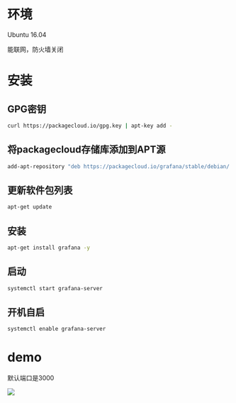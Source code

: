 # 环境

Ubuntu 16.04

能联网，防火墙关闭



# 安装

## GPG密钥

```bash
curl https://packagecloud.io/gpg.key | apt-key add -
```

## 将packagecloud存储库添加到APT源

```bash
add-apt-repository "deb https://packagecloud.io/grafana/stable/debian/ stretch main"
```

## 更新软件包列表

```bash
apt-get update
```

## 安装

```bash
apt-get install grafana -y
```

## 启动

```bash
systemctl start grafana-server
```

## 开机自启

```bash
systemctl enable grafana-server
```

# demo

默认端口是3000



![](https://lijinghua-img.oss-cn-beijing.aliyuncs.com/blog/grafana/grafana.png)







